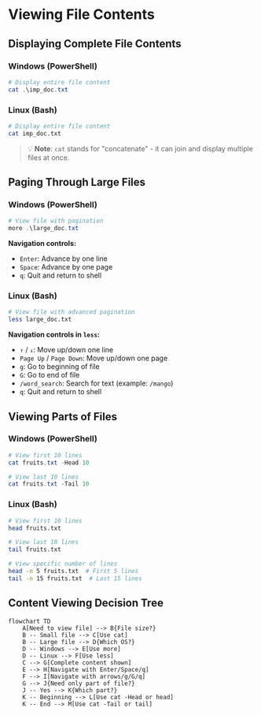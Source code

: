 # Viewing File Contents

## Displaying Complete File Contents

### Windows (PowerShell)
```powershell
# Display entire file content
cat .\imp_doc.txt
```

### Linux (Bash)
```bash
# Display entire file content
cat imp_doc.txt
```

> 💡 **Note**: `cat` stands for "concatenate" - it can join and display multiple files at once.

## Paging Through Large Files

### Windows (PowerShell)
```powershell
# View file with pagination
more .\large_doc.txt
```

**Navigation controls:**
- `Enter`: Advance by one line
- `Space`: Advance by one page
- `q`: Quit and return to shell

### Linux (Bash)
```bash
# View file with advanced pagination
less large_doc.txt
```

**Navigation controls in `less`:**
- `↑` / `↓`: Move up/down one line
- `Page Up` / `Page Down`: Move up/down one page
- `g`: Go to beginning of file
- `G`: Go to end of file
- `/word_search`: Search for text (example: `/mango`)
- `q`: Quit and return to shell

## Viewing Parts of Files

### Windows (PowerShell)
```powershell
# View first 10 lines
cat fruits.txt -Head 10

# View last 10 lines
cat fruits.txt -Tail 10
```

### Linux (Bash)
```bash
# View first 10 lines
head fruits.txt

# View last 10 lines
tail fruits.txt

# View specific number of lines
head -n 5 fruits.txt  # First 5 lines
tail -n 15 fruits.txt  # Last 15 lines
```

## Content Viewing Decision Tree

```mermaid
flowchart TD
    A[Need to view file] --> B{File size?}
    B -- Small file --> C[Use cat]
    B -- Large file --> D{Which OS?}
    D -- Windows --> E[Use more]
    D -- Linux --> F[Use less]
    C --> G[Complete content shown]
    E --> H[Navigate with Enter/Space/q]
    F --> I[Navigate with arrows/g/G/q]
    G --> J{Need only part of file?}
    J -- Yes --> K{Which part?}
    K -- Beginning --> L[Use cat -Head or head]
    K -- End --> M[Use cat -Tail or tail]